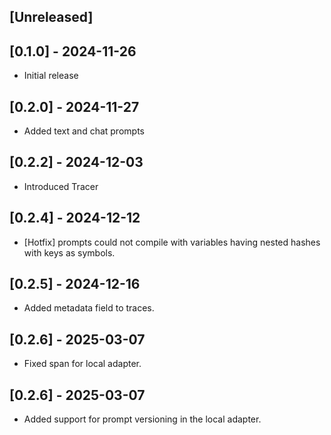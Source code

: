## [Unreleased]

## [0.1.0] - 2024-11-26

- Initial release

## [0.2.0] - 2024-11-27

- Added text and chat prompts

## [0.2.2] - 2024-12-03

- Introduced Tracer

## [0.2.4] - 2024-12-12

- [Hotfix] prompts could not compile with variables having nested hashes with keys as symbols.

## [0.2.5] - 2024-12-16

- Added metadata field to traces.

## [0.2.6] - 2025-03-07

- Fixed span for local adapter.

## [0.2.6] - 2025-03-07

- Added support for prompt versioning in the local adapter.
